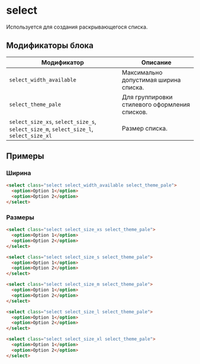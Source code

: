 # select

Используется для создания раскрывающегося списка.

## Модификаторы блока

| Модификатор | Описание |
|-------------|----------|
| `select_width_available` | Максимально допустимая ширина списка. |
| `select_theme_pale` | Для группировки стилевого оформления списков. |
| `select_size_xs`, `select_size_s`, `select_size_m`, `select_size_l`, `select_size_xl` | Размер списка. |

## Примеры

### Ширина
```html
<select class="select select_width_available select_theme_pale">
  <option>Option 1</option>
  <option>Option 2</option>
</select>
```

### Размеры
```html
<select class="select select_size_xs select_theme_pale">
  <option>Option 1</option>
  <option>Option 2</option>
</select>

<select class="select select_size_s select_theme_pale">
  <option>Option 1</option>
  <option>Option 2</option>
</select>

<select class="select select_size_m select_theme_pale">
  <option>Option 1</option>
  <option>Option 2</option>
</select>

<select class="select select_size_l select_theme_pale">
  <option>Option 1</option>
  <option>Option 2</option>
</select>

<select class="select select_size_xl select_theme_pale">
  <option>Option 1</option>
  <option>Option 2</option>
</select>
```
